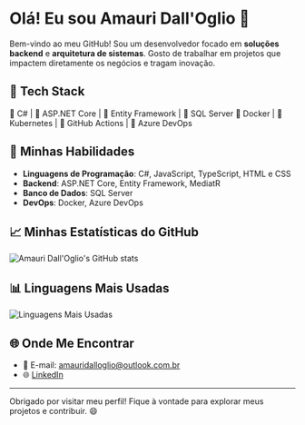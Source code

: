 # Olá! Eu sou Amauri Dall'Oglio 👋

Bem-vindo ao meu GitHub! Sou um desenvolvedor focado em **soluções backend** e **arquitetura de sistemas**. Gosto de trabalhar em projetos que impactem diretamente os negócios e tragam inovação.

## 🚀 Tech Stack
🔹 C# | 🔹 ASP.NET Core | 🔹 Entity Framework | 🔹 SQL Server  🔹 Docker | 🔹 Kubernetes | 🔹 GitHub Actions | 🔹 Azure DevOps

## 🚀 Minhas Habilidades

- **Linguagens de Programação**: C#, JavaScript, TypeScript, HTML e CSS
- **Backend**: ASP.NET Core, Entity Framework, MediatR
- **Banco de Dados**: SQL Server
- **DevOps**: Docker, Azure DevOps


## 📈 Minhas Estatísticas do GitHub

![Amauri Dall'Oglio's GitHub stats](https://github-readme-stats.vercel.app/api?username=AmauriDallOglio&show_icons=true&theme=radical)

## 📊 Linguagens Mais Usadas

![Linguagens Mais Usadas](https://github-readme-stats.vercel.app/api/top-langs/?username=AmauriDallOglio&layout=compact&theme=radical)

## 🌐 Onde Me Encontrar
- 📧 E-mail: amauridalloglio@outlook.com.br
- 🌐 [LinkedIn](https://www.linkedin.com/in/amauri-dall-oglio-0382b8b8/) 



---

Obrigado por visitar meu perfil! Fique à vontade para explorar meus projetos e contribuir. 😄
